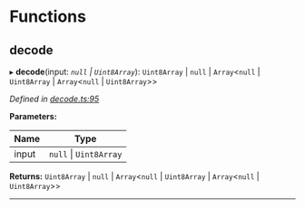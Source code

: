 

# Functions

<a id="decode"></a>

##  decode

▸ **decode**(input: *`null` \| `Uint8Array`*): `Uint8Array` \| `null` \| `Array`<`null` \| `Uint8Array` \| `Array`<`null` \| `Uint8Array`>>

*Defined in [decode.ts:95](https://github.com/polkadot-js/common/blob/b9ac918/packages/trie-codec/src/decode.ts#L95)*

**Parameters:**

| Name | Type |
| ------ | ------ |
| input | `null` \| `Uint8Array` |

**Returns:** `Uint8Array` \| `null` \| `Array`<`null` \| `Uint8Array` \| `Array`<`null` \| `Uint8Array`>>

___

